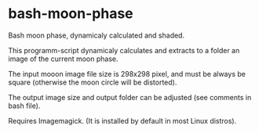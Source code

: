 # bash-moon-phase
Bash moon phase, dynamicaly calculated and shaded.

This programm-script dynamicaly calculates and extracts to a folder an image of the current moon phase.









The input mooon image file size is 298x298 pixel, and must be always be square (otherwise the moon circle will be distorted).

The output image size and output folder can be adjusted (see comments in bash file).

Requires Imagemagick. (It is installed by default in most Linux distros).
